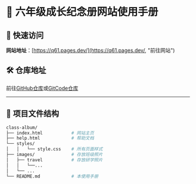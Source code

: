 # 🌟 六年级成长纪念册网站使用手册 
 
## 📱 快速访问 
**网站地址**：[https://q61.pages.dev/](https://q61.pages.dev/, "前往网站")
 
## 🛠️ 仓库地址
前往[GitHub仓库](https://github.com/True2012/class-album/, "前往GitHub仓库")或[GitCode仓库](https://gitcode.com/2401_82923566/class-album/, "前往GitCode仓库")
 
---
 
## 📂 项目文件结构 
```bash 
class-album/
├── index.html           # 网站主页 
├── help.html            # 帮助文档
└── styles/
│   │   └── style.css    # 所有页面样式
├── images/              # 存放班级照片
│   ├── travel           # 存放研学照片
│   │   └──...
│   └── ...       
└── README.md            # 本使用手册 
